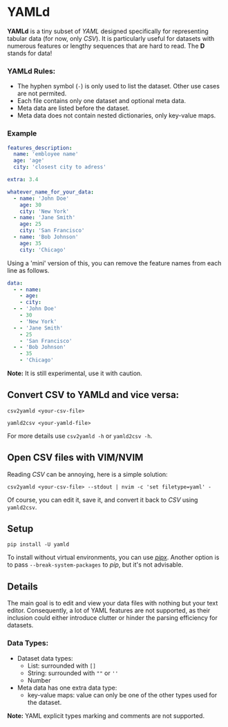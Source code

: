 # YAMLd

**YAMLd** is a tiny subset of *YAML* designed specifically for representing tabular data (for now, only *CSV*). It is particularly useful for datasets with numerous features or lengthy sequences that are hard to read. The **D** stands for data!

### YAMLd Rules:

- The hyphen symbol (`-`) is  only used to list the dataset. Other use cases are not permited.
- Each file contains only one dataset and optional meta data.
- Meta data are listed before the dataset.
- Meta data does not contain nested dictionaries, only key-value maps.
    
### Example

``` yaml
features_description:
  name: 'embloyee name'
  age: 'age'
  city: 'closest city to adress'

extra: 3.4

whatever_name_for_your_data:
  - name: 'John Doe'
    age: 30
    city: 'New York'
  - name: 'Jane Smith'
    age: 25
    city: 'San Francisco'
  - name: 'Bob Johnson'
    age: 35
    city: 'Chicago'
```

Using a 'mini' version of this, you can remove the feature names from each line as follows.

``` yaml
data:
  - - name:
    - age: 
    - city:
  - - 'John Doe'
    - 30
    - 'New York'
  - - 'Jane Smith'
    - 25
    - 'San Francisco'
  - - 'Bob Johnson'
    - 35
    - 'Chicago'
```

**Note:** It is still experimental, use it with caution.

## Convert CSV to YAMLd and vice versa:
```console
csv2yamld <your-csv-file>
```

```console
yamld2csv <your-yamld-file>
```

For more details use `csv2yamld -h` or `yamld2csv -h`.

## Open CSV files with VIM/NVIM
Reading *CSV* can be annoying, here is a simple solution:

```console
csv2yamld <your-csv-file> --stdout | nvim -c 'set filetype=yaml' -
```

Of course, you can edit it, save it, and convert it back to *CSV* using `yamld2csv`.


## Setup
```console 
pip install -U yamld
```

To install without virtual environments, you can use [*pipx*](https://github.com/pypa/pipx). Another option is to pass `--break-system-packages` to *pip*, but it's not advisable.

## Details
The main goal is to edit and view your data files with nothing but your text editor. Consequently, a lot of YAML features are not supported, as their inclusion could either introduce clutter or hinder the parsing efficiency for datasets.

### Data Types:
- Dataset data types:
    - List: surrounded with `[]`
    - String: surrounded with `""` or `''` 
    - Number
- Meta data has one extra data type:
    - key-value maps: value can only be one of the other types used for the dataset.
    
 **Note:** YAML explicit types marking and comments are not supported.
